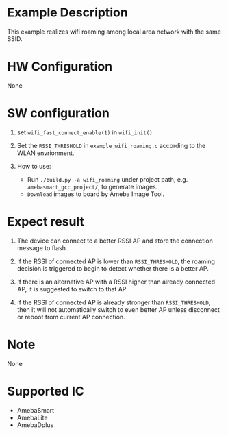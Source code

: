 # Example Description

This example realizes wifi roaming among local area network with the same SSID.

# HW Configuration

None

# SW configuration

1. set `wifi_fast_connect_enable(1)` in `wifi_init()`

2. Set the `RSSI_THRESHOLD` in `example_wifi_roaming.c` according to the WLAN envrionment.

3. How to use:
   - Run `./build.py -a wifi_roaming` under project path, e.g. `amebasmart_gcc_project/`, to generate images.
   - `Download` images to board by Ameba Image Tool.


# Expect result

1. The device can connect to a better RSSI AP and store the connection message to flash.

2. If the RSSI of connected AP is lower than `RSSI_THRESHOLD`, the roaming decision is triggered to begin to detect whether there is a better AP.

3. If there is an alternative AP with a RSSI higher than already connected AP, it is suggested to switch to that AP.

4. If the RSSI of connected AP is already stronger than `RSSI_THRESHOLD`, then it will not automatically switch to even better AP unless disconnect or reboot from current AP connection.

# Note

None

# Supported IC

- AmebaSmart
- AmebaLite
- AmebaDplus
